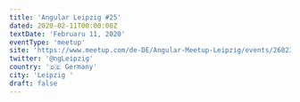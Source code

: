 ```yaml
---
title: 'Angular Leipzig #25'
dated: 2020-02-11T00:00:00Z
textDate: 'Februaru 11, 2020'
eventType: 'meetup'
site: 'https://www.meetup.com/de-DE/Angular-Meetup-Leipzig/events/268233341/'
twitter: '@ngLeipzig'
country: '🇩🇪 Germany'
city: 'Leipzig '
draft: false
---
```



